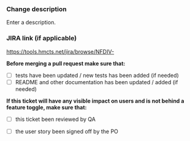 ### Change description ###

Enter a description.

### JIRA link (if applicable) ###

https://tools.hmcts.net/jira/browse/NFDIV-

**Before merging a pull request make sure that:**

- [ ] tests have been updated / new tests has been added (if needed)
- [ ] README and other documentation has been updated / added (if needed)

**If this ticket will have any visible impact on users and is not behind a feature toggle, make sure that:**
- [ ] this ticket been reviewed by QA
- [ ] the user story been signed off by the PO

